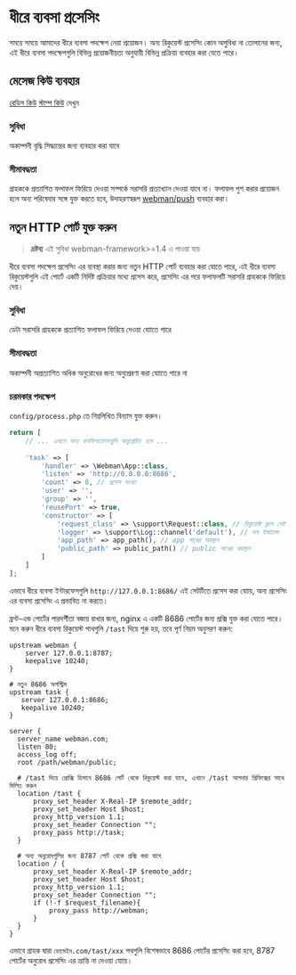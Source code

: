 # ধীরে ব্যবসা প্রসেসিং

সময়ে সময়ে আমাদের ধীরে ব্যবসা পদক্ষেপ নেয়া প্রয়োজন। অন্য রিকুয়েস্ট প্রসেসিং কোন অসুবিধা না তোলানের জন্য, এই ধীরে ব্যবসা পদক্ষেপগুলি বিভিন্ন প্রয়োজনীয়তা অনুযায়ী বিভিন্ন প্রক্রিয়া ব্যবহার করা যেতে পারে।

## মেসেজ কিউ ব্যবহার
[রেডিস কিউ](../queue/redis.md) [স্টাম্প কিউ](../queue/stomp.md) দেখুন

### সুবিধা
অকাম্পনী বৃদ্ধি সিদ্ধান্তের জন্য ব্যবহার করা যাবে

### সীমাবদ্ধতা
গ্রাহককে প্রত্যাশিত ফলাফল ফিরিয়ে দেওয়া সম্পর্কে সরাসরি প্রত্যাখ্যান দেওয়া যাবে না। ফলাফল পুশ করার প্রয়োজন হলে অন্য পরিষেবার সঙ্গে যুক্ত করতে হবে, উদাহরণস্বরূপ [webman/push](https://www.workerman.net/plugin/2) ব্যবহার করা।

## নতুন HTTP পোর্ট যুক্ত করুন

> **দ্রষ্টব্য**
> এই সুবিধা webman-framework>=1.4 এ পাওয়া যায়

ধীরে ব্যবসা পদক্ষেপ প্রসেসিং এর ব্যবস্থা করার জন্য নতুন HTTP পোর্ট ব্যবহার করা যোতে পারে, এই ধীরে ব্যবসা রিকুয়েস্টগুলি এই পোর্টে একটি নির্দিষ্ট প্রক্রিয়ার মধ্যে প্রসেস করে, প্রসেসিং এর পরে ফলাফলটি সরাসরি গ্রাহককে ফিরিয়ে দেয়।

### সুবিধা
ডেটা সরাসরি গ্রাহককে প্রত্যাশিত ফলাফল ফিরিয়ে দেওয়া যাোতে পারে

### সীমাবদ্ধতা
অকাম্পনী অপ্রত্যাশিত অধিক অনুরোধের জন্য অনুপ্রেরণা করা যাোতে পারে না

### চরমকার পদক্ষেপ
`config/process.php` তে নিম্নলিখিত বিন্যাস যুক্ত করুন।
```php
return [
    // ... এখানে অন্য কনফিগারেশনগুলি অনুপ্রেরিত হবে ...
    
    'task' => [
        'handler' => \Webman\App::class,
        'listen' => 'http://0.0.0.0:8686',
        'count' => 8, // প্রসেস সংখ্যা
        'user' => '',
        'group' => '',
        'reusePort' => true,
        'constructor' => [
            'request_class' => \support\Request::class, // রিকুয়েস্ট ক্লাস সেট করুন
            'logger' => \support\Log::channel('default'), // লগ ইন্সট্যান্স
            'app_path' => app_path(), // app পাথের অবস্থান
            'public_path' => public_path() // public পাথের অবস্থান
        ]
    ]
];
```

এভাবে ধীরে ব্যবসা ইন্টারফেসগুলি `http://127.0.0.1:8686/` এই সেটটিতে প্রসেস করা যাোয়, অন্য প্রসেসিং এর ব্যবসা প্রসেসিং এ প্রভাবিত না করতে।

ফ্রন্ট-এন্ড পোর্টের পারদর্শীতা বজায় রাখার জন্য, nginx এ একটি 8686 পোর্টের জন্য প্রক্সি যুক্ত করা যোতে পারে। মনে করুন ধীরে ব্যবসা রিকুয়েস্ট পাথগুলি `/tast` দিয়ে শুরু হয়, তবে পূর্ণ নিয়ম অনুসরণ করুন:
```nginx
upstream webman {
    server 127.0.0.1:8787;
    keepalive 10240;
}

# নতুন 8686 অপস্ট্রিম
upstream task {
   server 127.0.0.1:8686;
   keepalive 10240;
}

server {
  server_name webman.com;
  listen 80;
  access_log off;
  root /path/webman/public;

  # /tast দিয়ে প্রোক্সি হিসাবে 8686 পোর্ট থেকে রিকুয়েস্ট করা যাবে, এখানে /tast আপনার প্রিফিক্সের সাথে মিলিত করুন
  location /tast {
      proxy_set_header X-Real-IP $remote_addr;
      proxy_set_header Host $host;
      proxy_http_version 1.1;
      proxy_set_header Connection "";
      proxy_pass http://task;
  }

  # অন্য অনুরোধগুলির জন্য 8787 পোর্ট থেকে প্রক্সি করা যাবে
  location / {
      proxy_set_header X-Real-IP $remote_addr;
      proxy_set_header Host $host;
      proxy_http_version 1.1;
      proxy_set_header Connection "";
      if (!-f $request_filename){
          proxy_pass http://webman;
      }
  }
}
```

এভাবে গ্রাহক দ্বারা `ডোমেইন.com/tast/xxx` পথগুলি বিশেষভাবে 8686 পোর্টের প্রসেসিং করা হবে, 8787 পোর্টের অনুরোধ প্রসেসিং এর ভ্রান্তি না দেওয়া যাোয়।
